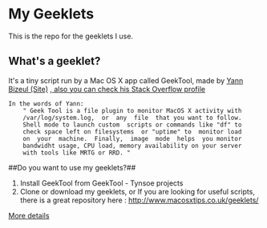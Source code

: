 My Geeklets
===========
This is the repo for the geeklets I use.

What's a geeklet?
-----------------
It's a tiny script run by a Mac OS X app called GeekTool, made by [Yann Bizeul (Site)](http://projects.tynsoe.org/en/ "Link to his site")  [, also you can check his Stack Overflow profile](http://stackoverflow.com/users/318858/yann-bizeul "Link to his SO profile")

	In the words of Yann:
		" Geek Tool is a file plugin to monitor MacOS X activity with   
		/var/log/system.log,  or  any  file  that you want to follow.   
		Shell mode to launch custom  scripts or commands like "df" to   
		check space left on filesystems  or "uptime" to  monitor load   
		on  your  machine.  Finally,  image  mode  helps  you monitor   
		bandwidht usage, CPU load, memory availability on your server   
		with tools like MRTG or RRD. " 

##Do you want to use my geeklets?##

1. Install GeekTool from GeekTool - Tynsoe projects
2. Clone or download my geeklets, or If you are looking for useful scripts, there is a great repository here : http://www.macosxtips.co.uk/geeklets/


 [More details](http://geektool3.tynsoe.org/documents/show/2 "English documentation at Yann's site")
